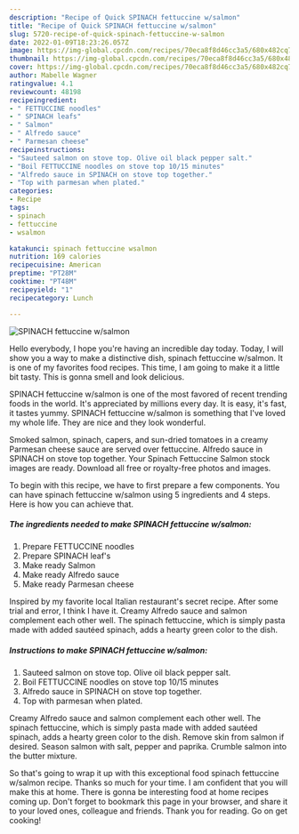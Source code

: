 ```yaml
---
description: "Recipe of Quick SPINACH fettuccine w/salmon"
title: "Recipe of Quick SPINACH fettuccine w/salmon"
slug: 5720-recipe-of-quick-spinach-fettuccine-w-salmon
date: 2022-01-09T18:23:26.057Z
image: https://img-global.cpcdn.com/recipes/70eca8f8d46cc3a5/680x482cq70/spinach-fettuccine-wsalmon-recipe-main-photo.jpg
thumbnail: https://img-global.cpcdn.com/recipes/70eca8f8d46cc3a5/680x482cq70/spinach-fettuccine-wsalmon-recipe-main-photo.jpg
cover: https://img-global.cpcdn.com/recipes/70eca8f8d46cc3a5/680x482cq70/spinach-fettuccine-wsalmon-recipe-main-photo.jpg
author: Mabelle Wagner
ratingvalue: 4.1
reviewcount: 48198
recipeingredient:
- " FETTUCCINE noodles"
- " SPINACH leafs"
- " Salmon"
- " Alfredo sauce"
- " Parmesan cheese"
recipeinstructions:
- "Sauteed salmon on stove top. Olive oil black pepper salt."
- "Boil FETTUCCINE noodles on stove top 10/15 minutes"
- "Alfredo sauce in SPINACH on stove top together."
- "Top with parmesan when plated."
categories:
- Recipe
tags:
- spinach
- fettuccine
- wsalmon

katakunci: spinach fettuccine wsalmon 
nutrition: 169 calories
recipecuisine: American
preptime: "PT28M"
cooktime: "PT48M"
recipeyield: "1"
recipecategory: Lunch

---
```



![SPINACH fettuccine w/salmon](https://img-global.cpcdn.com/recipes/70eca8f8d46cc3a5/680x482cq70/spinach-fettuccine-wsalmon-recipe-main-photo.jpg)

Hello everybody, I hope you're having an incredible day today. Today, I will show you a way to make a distinctive dish, spinach fettuccine w/salmon. It is one of my favorites food recipes. This time, I am going to make it a little bit tasty. This is gonna smell and look delicious.

SPINACH fettuccine w/salmon is one of the most favored of recent trending foods in the world. It's appreciated by millions every day. It is easy, it's fast, it tastes yummy. SPINACH fettuccine w/salmon is something that I've loved my whole life. They are nice and they look wonderful.

Smoked salmon, spinach, capers, and sun-dried tomatoes in a creamy Parmesan cheese sauce are served over fettuccine. Alfredo sauce in SPINACH on stove top together. Your Spinach Fettuccine Salmon stock images are ready. Download all free or royalty-free photos and images.


To begin with this recipe, we have to first prepare a few components. You can have spinach fettuccine w/salmon using 5 ingredients and 4 steps. Here is how you can achieve that.

<!--inarticleads1-->

##### The ingredients needed to make SPINACH fettuccine w/salmon:

1. Prepare  FETTUCCINE noodles
1. Prepare  SPINACH leaf&#39;s
1. Make ready  Salmon
1. Make ready  Alfredo sauce
1. Make ready  Parmesan cheese


Inspired by my favorite local Italian restaurant&#39;s secret recipe. After some trial and error, I think I have it. Creamy Alfredo sauce and salmon complement each other well. The spinach fettuccine, which is simply pasta made with added sautéed spinach, adds a hearty green color to the dish. 

<!--inarticleads2-->

##### Instructions to make SPINACH fettuccine w/salmon:

1. Sauteed salmon on stove top. Olive oil black pepper salt.
1. Boil FETTUCCINE noodles on stove top 10/15 minutes
1. Alfredo sauce in SPINACH on stove top together.
1. Top with parmesan when plated.


Creamy Alfredo sauce and salmon complement each other well. The spinach fettuccine, which is simply pasta made with added sautéed spinach, adds a hearty green color to the dish. Remove skin from salmon if desired. Season salmon with salt, pepper and paprika. Crumble salmon into the butter mixture. 

So that's going to wrap it up with this exceptional food spinach fettuccine w/salmon recipe. Thanks so much for your time. I am confident that you will make this at home. There is gonna be interesting food at home recipes coming up. Don't forget to bookmark this page in your browser, and share it to your loved ones, colleague and friends. Thank you for reading. Go on get cooking!
